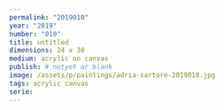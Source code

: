 ```yaml
---
permalink: "2019010"
year: "2019"
number: "010"
title: untitled
dimensions: 24 x 30
medium: acrylic on canvas
publish: # notyet or blank
image: /assets/p/paintings/adria-sartore-2019010.jpg
tags: acrylic canvas
serie:
---
```

